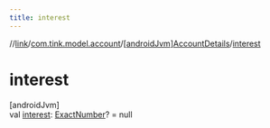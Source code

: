 ```yaml
---
title: interest
---
```

//[link](../../../index.html)/[com.tink.model.account](../index.html)/[[androidJvm]AccountDetails](index.html)/[interest](interest.html)



# interest



[androidJvm]\
val [interest](interest.html): [ExactNumber](../../com.tink.model.misc/[android-jvm]-exact-number/index.html)? = null




